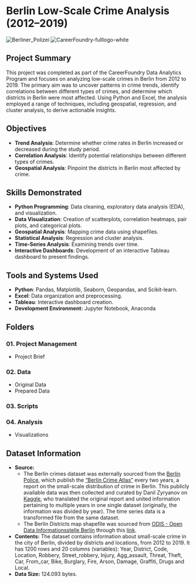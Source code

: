 # Berlin Low-Scale Crime Analysis (2012–2019)
![Berliner_Polizei](https://github.com/user-attachments/assets/bc6e375b-e4e8-427d-99f9-bd8bc1ccc972)
![CareerFoundry-fulllogo-white](https://github.com/user-attachments/assets/68115cf5-1edb-4981-82ce-168c3963a445)


## Project Summary  
This project was completed as part of the CareerFoundry Data Analytics Program and focuses on analyzing low-scale crimes in Berlin from 2012 to 2019. The primary aim was to uncover patterns in crime trends, identify correlations between different types of crimes, and determine which districts in Berlin were most affected. Using Python and Excel, the analysis employed a range of techniques, including geospatial, regression, and cluster analysis, to derive actionable insights.  

## Objectives  
- **Trend Analysis**: Determine whether crime rates in Berlin increased or decreased during the study period.  
- **Correlation Analysis**: Identify potential relationships between different types of crimes.  
- **Geospatial Analysis**: Pinpoint the districts in Berlin most affected by crime.  

## Skills Demonstrated  
- **Python Programming**: Data cleaning, exploratory data analysis (EDA), and visualization.  
- **Data Visualization**: Creation of scatterplots, correlation heatmaps, pair plots, and categorical plots.  
- **Geospatial Analysis**: Mapping crime data using shapefiles.  
- **Statistical Analysis**: Regression and cluster analysis.  
- **Time-Series Analysis**: Examining trends over time.  
- **Interactive Dashboards**: Development of an interactive Tableau dashboard to present findings.  

## Tools and Systems Used  
- **Python**: Pandas, Matplotlib, Seaborn, Geopandas, and Scikit-learn.  
- **Excel**: Data organization and preprocessing.  
- **Tableau**: Interactive dashboard creation.
- **Development Environment:** Jupyter Notebook, Anaconda

## Folders
### 01. Project Management
  - Project Brief
### 02. Data
  - Original Data
  - Prepared Data
### 03. Scripts
### 04. Analysis
  - Visualizations


## Dataset Information
- **Source:**
  - The Berlin crimes dataset was externally sourced from the [Berlin Police](https://www.berlin.de/polizei/), which publish the [“Berlin Crime Atlas”](https://www.berlin.de/polizei/service/kriminalitaetsatlas/) every two years, a report on the small-scale distribution of crime in Berlin. This publicly available data was then collected and curated by Danil Zyryanov on [Kaggle](https://www.kaggle.com/datasets/danilzyryanov/crime-in-berlin-2012-2019/data), who translated the original report and united information pertaining to multiple years in one single dataset (originally, the information was divided by year). The time series data is a transformed file from the same dataset.
  - The Berlin Districts map shapefile was sourced from [ODIS - Open Data Informationsstelle Berlin](https://odis-berlin.de/) through this [link](https://daten.odis-berlin.de/en/dataset/bezirksgrenzen/).
- **Contents:** The dataset contains information about small-scale crime in the city of Berlin, divided by districts and locations, from 2012 to 2019. It has 1200 rows and 20 columns (variables): Year, District, Code, Location, Robbery, Street_robbery, Injury, Agg_assault, Threat, Theft, Car, From_car, Bike, Burglary, Fire, Arson, Damage, Graffiti, Drugs and Local.
- **Data Size:** 124.093 bytes.

